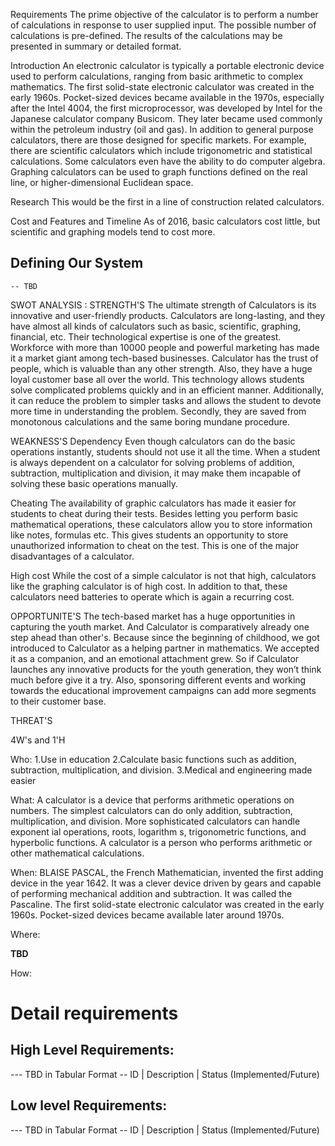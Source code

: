  Requirements
 The prime objective of the calculator is to perform a number of calculations in response to user supplied input. The possible number of calculations is pre-defined. The results of the calculations may be presented in summary or detailed format. 


 

 Introduction
    An electronic calculator is typically a portable electronic device used to perform calculations, ranging from basic arithmetic to complex mathematics.
    The first solid-state electronic calculator was created in the early 1960s. Pocket-sized devices became available in the 1970s, especially after the Intel 4004, the first microprocessor, was developed by Intel for the Japanese calculator company Busicom. They later became used commonly within the petroleum industry (oil and gas).
    In addition to general purpose calculators, there are those designed for specific markets. For example, there are scientific calculators which include trigonometric and statistical calculations. Some calculators even have the ability to do computer algebra. Graphing calculators can be used to graph functions defined on the real line, or higher-dimensional Euclidean space.


 Research
This would be the first in a line of construction related calculators.


Cost and Features and Timeline
 As of 2016, basic calculators cost little, but scientific and graphing models tend to cost more.

## Defining Our System
    -- TBD
    
    
 SWOT ANALYSIS :
 STRENGTH'S
 The ultimate strength of  Calculators is its innovative and user-friendly products. Calculators are long-lasting, and they have almost all kinds of calculators such as basic, scientific, graphing, financial, etc. Their technological expertise is one of the greatest. Workforce with more than 10000 people and powerful marketing has made it a market giant among tech-based businesses. Calculator has the trust of people, which is valuable than any other strength. Also, they have a huge loyal customer base all over the world.
 This technology allows students solve complicated problems quickly and in an efficient manner. Additionally, it can reduce the problem to simpler tasks and allows the student to devote more time in understanding the problem. Secondly, they are saved from monotonous calculations and the same boring mundane procedure.
 
 WEAKNESS'S
 Dependency
Even though calculators can do the basic operations instantly, students should not use it all the time. When a student is always dependent on a calculator for solving problems of addition, subtraction, multiplication and division, it may make them incapable of solving these basic operations manually. 

Cheating
The availability of graphic calculators has made it easier for students to cheat during their tests. Besides letting you perform basic mathematical operations, these calculators allow you to store information like notes, formulas etc. This gives students an opportunity to store unauthorized information to cheat on the test. This is one of the major disadvantages of a calculator.

High cost
While the cost of a simple calculator is not that high, calculators like the graphing calculator is of high cost. In addition to that, these calculators need batteries to operate which is again a recurring cost.

 
 
 
 
 OPPORTUNITE'S
 The tech-based market has a huge opportunities in capturing the youth market. And Calculator is comparatively already one step ahead than other's. Because since the beginning of childhood, we got introduced to Calculator as a helping partner in mathematics. We accepted it as a companion, and an emotional attachment grew. So if Calculator launches any innovative products for the youth generation, they won’t think much before give it a try. Also, sponsoring different events and working towards the educational improvement campaigns can add more segments to their customer base.
 
 THREAT'S
 


 4W&#39;s and 1&#39;H

 Who:
1.Use in education
2.Calculate basic functions such as addition, subtraction, multiplication, and division.
3.Medical and engineering made easier


What:
A calculator is a device that performs arithmetic operations on numbers. The simplest calculators can do only addition, subtraction, multiplication, and division. More sophisticated calculators can handle exponent ial operations, roots, logarithm s, trigonometric functions, and hyperbolic functions. 
 A calculator is a person who performs arithmetic or other mathematical calculations.

 When:
 BLAISE PASCAL, the French Mathematician, invented the first adding device in the year 1642. It was a clever device driven by gears and capable of performing mechanical addition and subtraction. It was called the Pascaline.
The first solid-state electronic calculator was created in the early 1960s. Pocket-sized devices became available later around 1970s.



 Where:

**TBD**

 How:



# Detail requirements
## High Level Requirements:
--- TBD in Tabular Format 
-- ID | Description | Status (Implemented/Future)


##  Low level Requirements:
--- TBD in Tabular Format 
-- ID | Description | Status (Implemented/Future)
